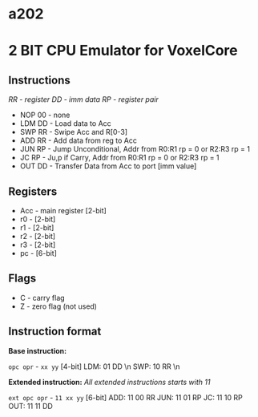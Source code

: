 # a202
# 2 BIT CPU Emulator for VoxelCore


## Instructions

*RR - register*
*DD - imm data*
*RP - register pair*

- NOP 00 - none
- LDM DD - Load data to Acc
- SWP RR - Swipe Acc and R[0-3]
- ADD RR - Add data from reg to Acc
- JUN RP - Jump Unconditional, Addr from R0:R1 rp = 0 or R2:R3 rp = 1
- JC RP  - Ju,p if Carry, Addr from R0:R1 rp = 0 or R2:R3 rp = 1
- OUT DD - Transfer Data from Acc to port [imm value]

## Registers

- Acc - main register [2-bit]
- r0 - [2-bit]
- r1 - [2-bit]
- r2 - [2-bit]
- r3 - [2-bit]
- pc - [6-bit]

## Flags

- C - carry flag
- Z - zero flag (not used)

## Instruction format

**Base instruction:**

`opc opr` - `xx yy` [4-bit]
LDM: 01 DD \n
SWP: 10 RR \n

**Extended instruction:**
*All extended instructions starts with 11*

`ext opc opr` - `11 xx yy` [6-bit]
ADD: 11 00 RR
JUN: 11 01 RP
JC:  11 10 RP
OUT: 11 11 DD



